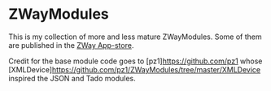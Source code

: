 # ZWayModules
This is my collection of more and less mature ZWayModules. Some of them are published in the [ZWay App-store](http://developer.z-wave.me/?uri=public#/web/apps).

Credit for the base module code goes to [pz1]https://github.com/pz1 whose [XMLDevice]https://github.com/pz1/ZWayModules/tree/master/XMLDevice inspired the JSON and Tado modules.
